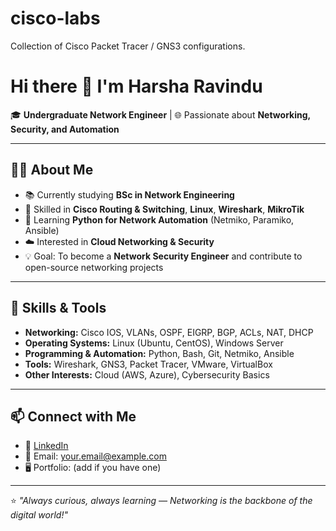 # cisco-labs
Collection of Cisco Packet Tracer / GNS3 configurations.
# Hi there 👋 I'm Harsha Ravindu  

🎓 **Undergraduate Network Engineer** | 🌐 Passionate about **Networking, Security, and Automation**  

---

## 👨‍💻 About Me  
- 📚 Currently studying **BSc in Network Engineering**  
- 🔧 Skilled in **Cisco Routing & Switching**, **Linux**, **Wireshark**, **MikroTik**  
- 🐍 Learning **Python for Network Automation** (Netmiko, Paramiko, Ansible)  
- ☁️ Interested in **Cloud Networking & Security**  
- 💡 Goal: To become a **Network Security Engineer** and contribute to open-source networking projects  

---

## 🚀 Skills & Tools  
- **Networking:** Cisco IOS, VLANs, OSPF, EIGRP, BGP, ACLs, NAT, DHCP  
- **Operating Systems:** Linux (Ubuntu, CentOS), Windows Server  
- **Programming & Automation:** Python, Bash, Git, Netmiko, Ansible  
- **Tools:** Wireshark, GNS3, Packet Tracer, VMware, VirtualBox  
- **Other Interests:** Cloud (AWS, Azure), Cybersecurity Basics  


---

## 📫 Connect with Me  
- 💼 [LinkedIn](https://www.linkedin.com/in/your-link)  
- 📧 Email: your.email@example.com  
- 🖥️ Portfolio: (add if you have one)  

---

⭐️ *"Always curious, always learning — Networking is the backbone of the digital world!"*
